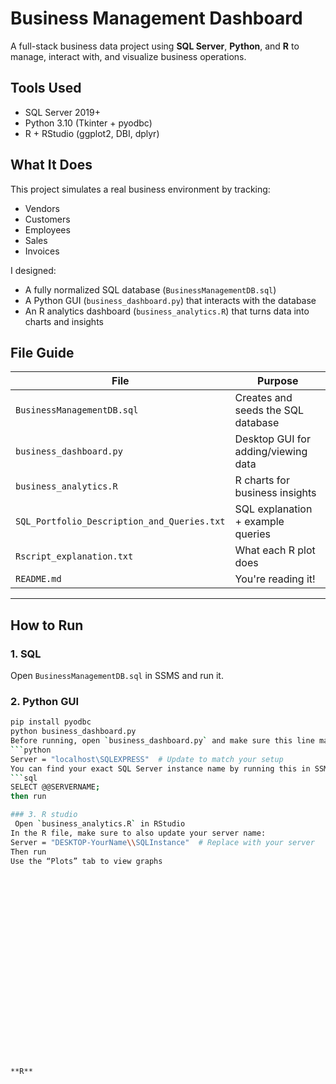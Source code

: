 # Business Management Dashboard
 A full-stack business data project using **SQL Server**, **Python**, and **R** to manage, interact with, and visualize business operations.

##  Tools Used
- SQL Server 2019+
- Python 3.10 (Tkinter + pyodbc)
- R + RStudio (ggplot2, DBI, dplyr)


##  What It Does

This project simulates a real business environment by tracking:
- Vendors
- Customers
- Employees
- Sales
- Invoices

I designed:
- A fully normalized SQL database (`BusinessManagementDB.sql`)
- A Python GUI (`business_dashboard.py`) that interacts with the database
- An R analytics dashboard (`business_analytics.R`) that turns data into charts and insights


##  File Guide

| File | Purpose |
|------|---------|
| `BusinessManagementDB.sql` | Creates and seeds the SQL database |
| `business_dashboard.py` | Desktop GUI for adding/viewing data |
| `business_analytics.R` | R charts for business insights |
| `SQL_Portfolio_Description_and_Queries.txt` | SQL explanation + example queries |
| `Rscript_explanation.txt` | What each R plot does |
| `README.md` | You're reading it! |

---
##  How to Run

### 1. SQL
Open `BusinessManagementDB.sql` in SSMS and run it.

### 2. Python GUI
```bash
pip install pyodbc
python business_dashboard.py
Before running, open `business_dashboard.py` and make sure this line matches **your local SQL Server instance**:
```python
Server = "localhost\SQLEXPRESS"  # Update to match your setup
You can find your exact SQL Server instance name by running this in SSMS:
```sql
SELECT @@SERVERNAME;
then run

### 3. R studio
 Open `business_analytics.R` in RStudio
In the R file, make sure to also update your server name:
Server = "DESKTOP-YourName\\SQLInstance"  # Replace with your server
Then run 
Use the “Plots” tab to view graphs























**R**
